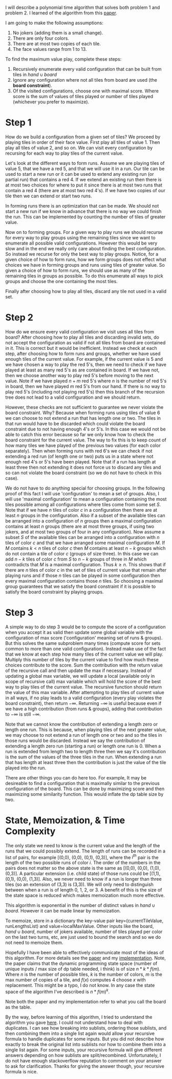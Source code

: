 I will describe a polynomial time algorithm that solves both problem 1 and problem 2. I learned of the algorithm from this [paper](https://arxiv.org/abs/1604.07553).

I am going to make the following assumptions:
1. No jokers (adding them is a small change).
2. There are only four colors.
3. There are at most two copies of each tile.
4. The face values range from 1 to 13.

To find the maximum value play, complete these steps:
1. Recursively enumerate every valid configuration that can be built from tiles in $hand \cup board$
2. Ignore any configuration where not all tiles from board are used (the **board constraint**).
3. Of the visited configurations, choose one with maximal score. Where score is the sum of values of tiles played or number of tiles played (whichever you prefer to maximize).

Step 1
====
How do we build a configuration from a given set of tiles?
We proceed by playing tiles in order of their face value.
First play all tiles of value 1.
Then play all tiles of value 2, and so on.
We can visit every configuration by recursing for each way to play tiles of the current value.

Let's look at the different ways to form runs.
Assume we are playing tiles of value 5, that we have a red 5, and that we will use it in a run.
Our tile can be used to start a new run or it can be used to extend any existing run (or partial run) that contains a red 4.
If we extend an existing run then there is at most two choices for where to put it since there is at most two runs that contain a red 4 (there are at most two red 4's).
If we have two copies of our tile then we can extend or start two runs.

In forming runs there is an optimization that can be made.
We should not start a new run if we know in advance that there is no way we could finish the run.
This can be implemented by counting the number of tiles of greater value.

Now on to forming groups.
For a given way to play runs we should recurse for every way to play groups using the remaining tiles since we want to enumerate all possible valid configurations.
However this would be very slow and in the end we really only care about finding the best configuration.
So instead we recurse for only the best way to play groups.
Notice, for a given choice of how to form runs, how we form groups does not effect what choices we have in forming groups and runs using tiles of greater value.
So given a choice of how to form runs, we should use as many of the remaining tiles in groups as possible.
To do this enumerate all ways to pick groups and choose the one containing the most tiles.

Finally after choosing how to play all tiles, discard any tile not used in a valid set.

Step 2
======
How do we ensure every valid configuration we visit uses all tiles from board?
After choosing how to play all tiles and discarding invalid sets, do not accept the configuration as valid if not all tiles from board are contained in it.
This is correct but it would be inefficient.
Instead we check at each step, after choosing how to form runs and groups, whether we have used enough tiles of the current value.
For example, if the current value is 5 and we have chosen a way to play the red 5's, then we need to check if we have played at least as many red 5's as are contained in board.
If we have not, then we choose another way to play red 5's before moving to the next value.
Note if we have played $n+m$ red 5's where $n$ is the number of red 5's in board, then we have played $m$ red 5's from our hand.
If there is no way to play red 5's (including not playing red 5's) then this branch of the recursion tree does not lead to a valid configuration and we should return.

However, these checks are not sufficient to guarantee we never violate the board constraint. Why?
Because when forming runs using tiles of value 6 we can choose to not extend a run that has length one or two.
The tiles in that run would have to be discarded which could violate the board constraint due to not having enough 4's or 5's.
In this case we would not be able to catch this error because so far we only know how to check the board constraint for the current value.
The way to fix this is to keep count of how many tiles we have played of the previous two values (for each color separately).
Then when forming runs with red 6's we can check if not extending a red run (of length one or two) puts us in a state where not enough red 4's or 5's have been played.
Note that if a run has length at least three then not extending it does not force us to discard any tiles and so can not violate the board constraint (so we do not have to check in this case).

We do not have to do anything special for choosing groups. In the following proof of this fact I will use 'configuration' to mean a set of groups.
Also, I will use 'maximal configuration' to mean a configuration containing the most tiles possible among all configurations where tiles come from some set $S$.
Note that if we have $n$ tiles of color $c$ in a configuration then there are at least $n$ groups in the configuration.
Also if a subset of the available tiles can be arranged into a configuration of $n$ groups then a maximal configuration contains at least $n$ groups (there are at most three groups, if using two jokers, and at most two groups of four in any configuration).
Now assume a subset $S$ of the available tiles can be arranged into a configuration with $n$ tiles of color $c$ and that we have arranged some maximal configuration $M$.
If $M$ contains $k < n$ tiles of color $c$ then $M$ contains at least $n - k$ groups which do not contain a tile of color $c$ (groups of size three).
In this case we can add $n-k$ tiles of color $c$ from $S$ to $n-k$ groups of three in $M$ which contradicts that $M$ is a maximal configuration.
Thus $k\geq n$.
This shows that if there are $n$ tiles of color $c$ in the set of tiles of current value that remain after playing runs and if those $n$ tiles can be played in some configuration then every maximal configuration contains those $n$ tiles.
So choosing a maximal group guarantees that we satisfy the board constraint if it is possible to satisfy the board constraint by playing groups.

Step 3
======
A simple way to do step 3 would be to compute the score of a configuration when you accept it as valid then update some global variable with the configuration of max score ('configuration' meaning set of runs & groups).
But this solves the same subproblem many times (compute score for sets common to more than one valid configuration).
Instead make use of the fact that we know at each step how many tiles of the current value we will play.
Multiply this number of tiles by the current value to find how much these choices contribute to the score.
Sum the contribution with the return value of the recursive call and then update the max if necessary.
Instead of updating a global max variable, we will update a local (available only in scope of recursive call) max variable which will hold the score of the best way to play tiles of the current value.
The recursive function should return the value of this max variable.
After attempting to play tiles of current value in all ways, if no play leads to a valid configuration (every play violates the board constraint), then return $-\infty$.
Returning $-\infty$ is useful because even if we have a high contribution (from runs & groups), adding that contribution to $-\infty$ is still $-\infty$.

Note that we cannot know the contribution of extending a length zero or length one run. This is because, when playing tiles of the next greater value, we may choose to not extend a run of length one or two and so the tiles in those runs would be discarded.
Instead we say the contribution of extending a length zero run (starting a run) or length one run is 0.
When a run is extended from length two to length three then we say it's contribution is the sum of the values of the three tiles in the run.
When extending a run that has length at least three then the contribution is just the value of the tile played into the run.

There are other things you can do here too. For example, It may be desireable to find a configuration that is maximally similar to the previous configuration of the board.
This can be done by maximizing score and then maximizing some similarity function. This would inflate the dp table size by two.

State, Memoization, & Time Complexity
=======
The only state we need to know is the current value and the length of the runs that we could possibly extend.
The length of runs can be recorded in a list of pairs, for example [(0,0), (0,0), (0,1), (0,3)], where the $i^{th}$ pair is the length of the two possible runs of color $i$.
The order of the numbers in the pairs does not matter so the above state is the same as [(0,0), (0,0), (1,0), (0,3)].
A particular extension (i.e. child state) of those runs could be [(1,1), (0,1), (0,0), (1,3)].
Also, we never need to know if a run is longer than three tiles (so an extension of (3,3) is (3,3)).
We will only need to distinguish between when a run is of length 0, 1, 2, or 3.
A benefit of this is the size of the state space is reduced which makes memoization much more effective.

This algorithm is exponential in the number of distinct values in $hand \cup board$.
However it can be made linear by memoization.

To memoize, store in a dictionary the key-value pair key=(currentTileValue, runLengthsList) and value=localMaxValue.
Other inputs like the board, $hand\cup board$, number of jokers available, number of tiles played per color on the last two turns, etc, are just used to bound the search and so we do not need to memoize them.


Hopefully I have been able to effectively communicate most of the ideas of this algorithm.
For more details see the [paper](https://arxiv.org/abs/1604.07553) and my [implementation](https://github.com/bradleybauer/rummikub/blob/master/Search.cxx).
Note, the paper claims that the dynamic programming state space (number of unique inputs / max size of dp table needed, i think) is of size $n * k * f(m)$.
Where $n$ is the number of possible tiles, $k$ is the number of colors, $m$ is the max number of copies of a tile, and $f(x)$ computes 4 choose $x$ with replacement.
This might be a typo, I do not know.
In any case the state space of the algorithm I've described is $n * f(m)^k$.

Note both the paper and my implementation refer to what you call the board as the table.

By the way, before learning of this algorithm, I tried to understand the algorithm you gave [here](https://cs.stackexchange.com/questions/85954/rummikub-algorithm/85971#85971).
I could not understand how to deal with duplicates.
I can see how breaking into sublists, ordering those sublists, and then combining them into a single list again would allow your recursive formula to handle duplicates for some inputs.
But you did not describe how exactly to break the original list into sublists nor how to combine them into a single list again.
For some inputs, your recursive formula will give different answers depending on how sublists are split/recombined.
Unfortunately, I do not have enough stackoverflow reputation to comment on your answer to ask for clarification.
Thanks for giving the answer though, your recursive formula is nice.

